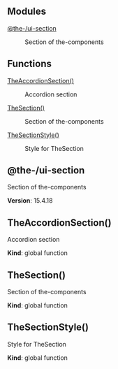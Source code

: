 <!--- Code generated by @the-/script-doc. DO NOT EDIT. -->

## Modules

<dl>
<dt><a href="#module_@the-/ui-section">@the-/ui-section</a></dt>
<dd><p>Section of the-components</p>
</dd>
</dl>

## Functions

<dl>
<dt><a href="#TheAccordionSection">TheAccordionSection()</a></dt>
<dd><p>Accordion section</p>
</dd>
<dt><a href="#TheSection">TheSection()</a></dt>
<dd><p>Section of the-components</p>
</dd>
<dt><a href="#TheSectionStyle">TheSectionStyle()</a></dt>
<dd><p>Style for TheSection</p>
</dd>
</dl>

<a name="module_@the-/ui-section"></a>

## @the-/ui-section
Section of the-components

**Version**: 15.4.18  
<a name="TheAccordionSection"></a>

## TheAccordionSection()
Accordion section

**Kind**: global function  
<a name="TheSection"></a>

## TheSection()
Section of the-components

**Kind**: global function  
<a name="TheSectionStyle"></a>

## TheSectionStyle()
Style for TheSection

**Kind**: global function  
